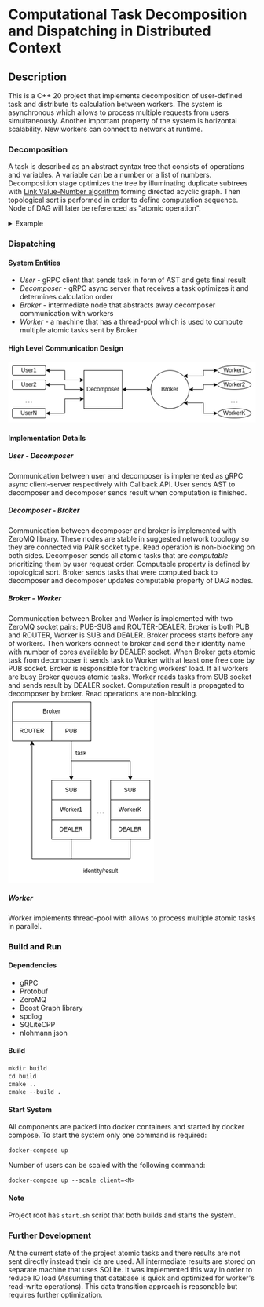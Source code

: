 # Computational Task Decomposition and Dispatching in Distributed Context
## Description
This is a C++ 20 project that implements decomposition of user-defined task and distribute its calculation between workers. The system is asynchronous which allows to process multiple requests from users simultaneously. Another important property of the system is horizontal scalability. New workers can connect to network at runtime.

### Decomposition
A task is described as an abstract syntax tree that consists of operations and variables. A variable can be a number or a list of numbers. Decomposition stage optimizes the tree by illuminating duplicate subtrees with [Link Value-Number algorithm](https://en.wikipedia.org/wiki/Value_numbering) forming directed acyclic graph. Then topological sort is performed in order to define computation sequence. Node of DAG will later be referenced as "atomic operation".
<details><summary>Example</summary>
    <figure>
        <img src='./materials/ast.png' alt='missing' />
        <figcaption>Input AST</figcaption>
    </figure><br>
    <figure>
        <img src='./materials/dag.png' alt='missing' />
        <figcaption>Output DAG</figcaption>
    </figure>

</details>

### Dispatching
#### System Entities
- _User_ - gRPC client that sends task in form of AST and gets final result
- _Decomposer_ - gRPC async server that receives a task optimizes it and determines calculation order
- _Broker_ - intermediate node that abstracts away decomposer communication with workers
- _Worker_ - a machine that has a thread-pool which is used to compute multiple atomic tasks sent by Broker

#### High Level Communication Design
![alt text](./materials/toplevel_design.png)

#### Implementation Details
##### User - Decomposer
Communication between user and decomposer is implemented as gRPC async client-server respectively with Callback API. User sends AST to decomposer and decomposer sends result when computation is finished.
##### Decomposer - Broker
Communication between decomposer and broker is implemented with ZeroMQ library. These nodes are stable in suggested network topology so they are connected via PAIR socket type. Read operation is non-blocking on both sides. Decomposer sends all atomic tasks that are _computable_ prioritizing them by user request order. Computable property is defined by topological sort. Broker sends tasks that were computed back to decomposer and decomposer updates computable property of DAG nodes.
##### Broker - Worker
Communication between Broker and Worker is implemented with two ZeroMQ socket pairs: PUB-SUB and ROUTER-DEALER. Broker is both PUB and ROUTER,  Worker is SUB and DEALER. Broker process starts before any of workers. Then workers connect to broker and send their identity name with number of cores available by DEALER socket. When Broker gets atomic task from decomposer it sends task to Worker with at least one free core by PUB socket. Broker is responsible for tracking workers' load. If all workers are busy Broker queues atomic tasks. Worker reads tasks from SUB socket and sends result by DEALER socket. Computation result is propagated to decomposer by broker. Read operations are non-blocking.  
![alt text](./materials/broker_worker.png)
##### Worker 
Worker implements thread-pool with allows to process multiple atomic tasks in parallel.

### Build and Run
#### Dependencies
- gRPC
- Protobuf
- ZeroMQ
- Boost Graph library
- spdlog
- SQLiteCPP
- nlohmann json 
#### Build
```
mkdir build
cd build
cmake ..
cmake --build .
```
#### Start System
All components are packed into docker containers and started by docker compose. To start the system only one command is required:
```
docker-compose up
```
Number of users can be scaled with the following command:
```
docker-compose up --scale client=<N>
```
#### Note
Project root has `start.sh` script that both builds and starts the system.

### Further Development
At the current state of the project atomic tasks and there results are not sent directly instead their ids are used. All intermediate results are stored on separate machine that uses SQLite. It was implemented this way in order to reduce IO load (Assuming that database is quick and optimized for worker's read-write operations). This data transition approach is reasonable but requires further optimization.